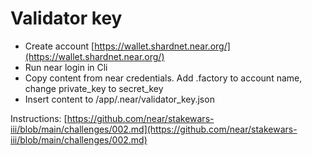 # Validator key

* Create account [https://wallet.shardnet.near.org/](https://wallet.shardnet.near.org/)
* Run near login in Cli
* Copy content from near credentials. Add .factory to account name, change private_key to secret_key
* Insert content to /app/.near/validator_key.json

Instructions: [https://github.com/near/stakewars-iii/blob/main/challenges/002.md](https://github.com/near/stakewars-iii/blob/main/challenges/002.md)
